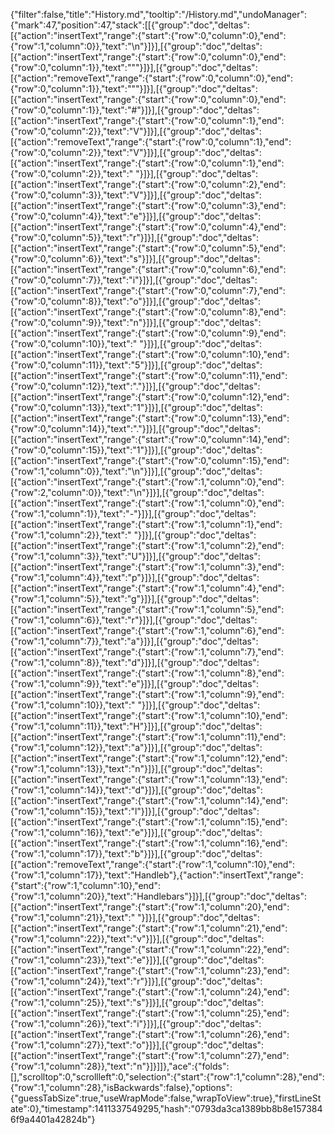 {"filter":false,"title":"History.md","tooltip":"/History.md","undoManager":{"mark":47,"position":47,"stack":[[{"group":"doc","deltas":[{"action":"insertText","range":{"start":{"row":0,"column":0},"end":{"row":1,"column":0}},"text":"\n"}]}],[{"group":"doc","deltas":[{"action":"insertText","range":{"start":{"row":0,"column":0},"end":{"row":0,"column":1}},"text":"\""}]}],[{"group":"doc","deltas":[{"action":"removeText","range":{"start":{"row":0,"column":0},"end":{"row":0,"column":1}},"text":"\""}]}],[{"group":"doc","deltas":[{"action":"insertText","range":{"start":{"row":0,"column":0},"end":{"row":0,"column":1}},"text":"#"}]}],[{"group":"doc","deltas":[{"action":"insertText","range":{"start":{"row":0,"column":1},"end":{"row":0,"column":2}},"text":"V"}]}],[{"group":"doc","deltas":[{"action":"removeText","range":{"start":{"row":0,"column":1},"end":{"row":0,"column":2}},"text":"V"}]}],[{"group":"doc","deltas":[{"action":"insertText","range":{"start":{"row":0,"column":1},"end":{"row":0,"column":2}},"text":" "}]}],[{"group":"doc","deltas":[{"action":"insertText","range":{"start":{"row":0,"column":2},"end":{"row":0,"column":3}},"text":"V"}]}],[{"group":"doc","deltas":[{"action":"insertText","range":{"start":{"row":0,"column":3},"end":{"row":0,"column":4}},"text":"e"}]}],[{"group":"doc","deltas":[{"action":"insertText","range":{"start":{"row":0,"column":4},"end":{"row":0,"column":5}},"text":"r"}]}],[{"group":"doc","deltas":[{"action":"insertText","range":{"start":{"row":0,"column":5},"end":{"row":0,"column":6}},"text":"s"}]}],[{"group":"doc","deltas":[{"action":"insertText","range":{"start":{"row":0,"column":6},"end":{"row":0,"column":7}},"text":"i"}]}],[{"group":"doc","deltas":[{"action":"insertText","range":{"start":{"row":0,"column":7},"end":{"row":0,"column":8}},"text":"o"}]}],[{"group":"doc","deltas":[{"action":"insertText","range":{"start":{"row":0,"column":8},"end":{"row":0,"column":9}},"text":"n"}]}],[{"group":"doc","deltas":[{"action":"insertText","range":{"start":{"row":0,"column":9},"end":{"row":0,"column":10}},"text":" "}]}],[{"group":"doc","deltas":[{"action":"insertText","range":{"start":{"row":0,"column":10},"end":{"row":0,"column":11}},"text":"5"}]}],[{"group":"doc","deltas":[{"action":"insertText","range":{"start":{"row":0,"column":11},"end":{"row":0,"column":12}},"text":"."}]}],[{"group":"doc","deltas":[{"action":"insertText","range":{"start":{"row":0,"column":12},"end":{"row":0,"column":13}},"text":"1"}]}],[{"group":"doc","deltas":[{"action":"insertText","range":{"start":{"row":0,"column":13},"end":{"row":0,"column":14}},"text":"."}]}],[{"group":"doc","deltas":[{"action":"insertText","range":{"start":{"row":0,"column":14},"end":{"row":0,"column":15}},"text":"1"}]}],[{"group":"doc","deltas":[{"action":"insertText","range":{"start":{"row":0,"column":15},"end":{"row":1,"column":0}},"text":"\n"}]}],[{"group":"doc","deltas":[{"action":"insertText","range":{"start":{"row":1,"column":0},"end":{"row":2,"column":0}},"text":"\n"}]}],[{"group":"doc","deltas":[{"action":"insertText","range":{"start":{"row":1,"column":0},"end":{"row":1,"column":1}},"text":"-"}]}],[{"group":"doc","deltas":[{"action":"insertText","range":{"start":{"row":1,"column":1},"end":{"row":1,"column":2}},"text":" "}]}],[{"group":"doc","deltas":[{"action":"insertText","range":{"start":{"row":1,"column":2},"end":{"row":1,"column":3}},"text":"U"}]}],[{"group":"doc","deltas":[{"action":"insertText","range":{"start":{"row":1,"column":3},"end":{"row":1,"column":4}},"text":"p"}]}],[{"group":"doc","deltas":[{"action":"insertText","range":{"start":{"row":1,"column":4},"end":{"row":1,"column":5}},"text":"g"}]}],[{"group":"doc","deltas":[{"action":"insertText","range":{"start":{"row":1,"column":5},"end":{"row":1,"column":6}},"text":"r"}]}],[{"group":"doc","deltas":[{"action":"insertText","range":{"start":{"row":1,"column":6},"end":{"row":1,"column":7}},"text":"a"}]}],[{"group":"doc","deltas":[{"action":"insertText","range":{"start":{"row":1,"column":7},"end":{"row":1,"column":8}},"text":"d"}]}],[{"group":"doc","deltas":[{"action":"insertText","range":{"start":{"row":1,"column":8},"end":{"row":1,"column":9}},"text":"e"}]}],[{"group":"doc","deltas":[{"action":"insertText","range":{"start":{"row":1,"column":9},"end":{"row":1,"column":10}},"text":" "}]}],[{"group":"doc","deltas":[{"action":"insertText","range":{"start":{"row":1,"column":10},"end":{"row":1,"column":11}},"text":"H"}]}],[{"group":"doc","deltas":[{"action":"insertText","range":{"start":{"row":1,"column":11},"end":{"row":1,"column":12}},"text":"a"}]}],[{"group":"doc","deltas":[{"action":"insertText","range":{"start":{"row":1,"column":12},"end":{"row":1,"column":13}},"text":"n"}]}],[{"group":"doc","deltas":[{"action":"insertText","range":{"start":{"row":1,"column":13},"end":{"row":1,"column":14}},"text":"d"}]}],[{"group":"doc","deltas":[{"action":"insertText","range":{"start":{"row":1,"column":14},"end":{"row":1,"column":15}},"text":"l"}]}],[{"group":"doc","deltas":[{"action":"insertText","range":{"start":{"row":1,"column":15},"end":{"row":1,"column":16}},"text":"e"}]}],[{"group":"doc","deltas":[{"action":"insertText","range":{"start":{"row":1,"column":16},"end":{"row":1,"column":17}},"text":"b"}]}],[{"group":"doc","deltas":[{"action":"removeText","range":{"start":{"row":1,"column":10},"end":{"row":1,"column":17}},"text":"Handleb"},{"action":"insertText","range":{"start":{"row":1,"column":10},"end":{"row":1,"column":20}},"text":"Handlebars"}]}],[{"group":"doc","deltas":[{"action":"insertText","range":{"start":{"row":1,"column":20},"end":{"row":1,"column":21}},"text":" "}]}],[{"group":"doc","deltas":[{"action":"insertText","range":{"start":{"row":1,"column":21},"end":{"row":1,"column":22}},"text":"v"}]}],[{"group":"doc","deltas":[{"action":"insertText","range":{"start":{"row":1,"column":22},"end":{"row":1,"column":23}},"text":"e"}]}],[{"group":"doc","deltas":[{"action":"insertText","range":{"start":{"row":1,"column":23},"end":{"row":1,"column":24}},"text":"r"}]}],[{"group":"doc","deltas":[{"action":"insertText","range":{"start":{"row":1,"column":24},"end":{"row":1,"column":25}},"text":"s"}]}],[{"group":"doc","deltas":[{"action":"insertText","range":{"start":{"row":1,"column":25},"end":{"row":1,"column":26}},"text":"i"}]}],[{"group":"doc","deltas":[{"action":"insertText","range":{"start":{"row":1,"column":26},"end":{"row":1,"column":27}},"text":"o"}]}],[{"group":"doc","deltas":[{"action":"insertText","range":{"start":{"row":1,"column":27},"end":{"row":1,"column":28}},"text":"n"}]}]]},"ace":{"folds":[],"scrolltop":0,"scrollleft":0,"selection":{"start":{"row":1,"column":28},"end":{"row":1,"column":28},"isBackwards":false},"options":{"guessTabSize":true,"useWrapMode":false,"wrapToView":true},"firstLineState":0},"timestamp":1411337549295,"hash":"0793da3ca1389bb8b8e1573846f9a4401a42824b"}